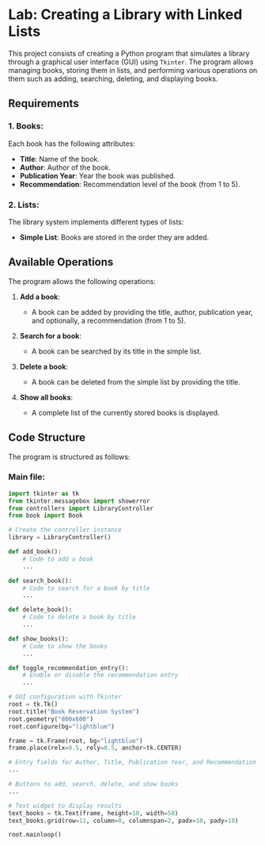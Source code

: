 # Lab: Creating a Library with Linked Lists

This project consists of creating a Python program that simulates a library through a graphical user interface (GUI) using `Tkinter`. The program allows managing books, storing them in lists, and performing various operations on them such as adding, searching, deleting, and displaying books.

## Requirements

### 1. **Books**:
Each book has the following attributes:
- **Title**: Name of the book.
- **Author**: Author of the book.
- **Publication Year**: Year the book was published.
- **Recommendation**: Recommendation level of the book (from 1 to 5).

### 2. **Lists**:

The library system implements different types of lists:
- **Simple List**: Books are stored in the order they are added.

## Available Operations

The program allows the following operations:

1. **Add a book**:
   - A book can be added by providing the title, author, publication year, and optionally, a recommendation (from 1 to 5).

2. **Search for a book**:
   - A book can be searched by its title in the simple list.

3. **Delete a book**:
   - A book can be deleted from the simple list by providing the title.

4. **Show all books**:
   - A complete list of the currently stored books is displayed.

## Code Structure

The program is structured as follows:

### **Main file:**

```python
import tkinter as tk
from tkinter.messagebox import showerror
from controllers import LibraryController
from book import Book

# Create the controller instance
library = LibraryController()

def add_book():
    # Code to add a book
    ...

def search_book():
    # Code to search for a book by title
    ...

def delete_book():
    # Code to delete a book by title
    ...

def show_books():
    # Code to show the books
    ...

def toggle_recommendation_entry():
    # Enable or disable the recommendation entry
    ...

# GUI configuration with Tkinter
root = tk.Tk()
root.title("Book Reservation System")
root.geometry("800x600")
root.configure(bg="lightblue")

frame = tk.Frame(root, bg="lightblue")
frame.place(relx=0.5, rely=0.5, anchor=tk.CENTER)

# Entry fields for Author, Title, Publication Year, and Recommendation
...

# Buttons to add, search, delete, and show books
...

# Text widget to display results
text_books = tk.Text(frame, height=10, width=50)
text_books.grid(row=11, column=0, columnspan=2, padx=10, pady=10)

root.mainloop()